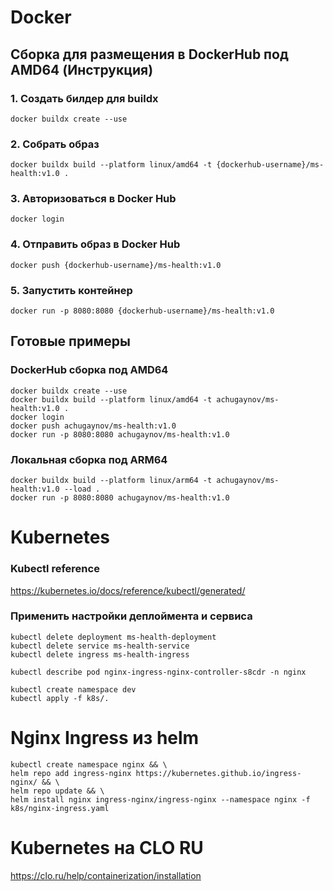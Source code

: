 # Docker

## Сборка для размещения в DockerHub под AMD64 (Инструкция)
### 1. Создать билдер для buildx
```shell
docker buildx create --use
```

### 2. Собрать образ
```shell
docker buildx build --platform linux/amd64 -t {dockerhub-username}/ms-health:v1.0 .
```

### 3. Авторизоваться в Docker Hub
```shell
docker login
```

### 4. Отправить образ в Docker Hub
```shell
docker push {dockerhub-username}/ms-health:v1.0
```

### 5. Запустить контейнер
```shell
docker run -p 8080:8080 {dockerhub-username}/ms-health:v1.0
```


## Готовые примеры
### DockerHub сборка под AMD64
```shell
docker buildx create --use
docker buildx build --platform linux/amd64 -t achugaynov/ms-health:v1.0 .
docker login
docker push achugaynov/ms-health:v1.0
docker run -p 8080:8080 achugaynov/ms-health:v1.0
```

### Локальная сборка под ARM64
```shell
docker buildx build --platform linux/arm64 -t achugaynov/ms-health:v1.0 --load .
docker run -p 8080:8080 achugaynov/ms-health:v1.0
```


# Kubernetes
### Kubectl reference
https://kubernetes.io/docs/reference/kubectl/generated/

### Применить настройки деплоймента и сервиса
```shell
kubectl delete deployment ms-health-deployment
kubectl delete service ms-health-service
kubectl delete ingress ms-health-ingress

kubectl describe pod nginx-ingress-nginx-controller-s8cdr -n nginx
```

```shell
kubectl create namespace dev
kubectl apply -f k8s/.
```

# Nginx Ingress из helm
```shell
kubectl create namespace nginx && \
helm repo add ingress-nginx https://kubernetes.github.io/ingress-nginx/ && \
helm repo update && \
helm install nginx ingress-nginx/ingress-nginx --namespace nginx -f k8s/nginx-ingress.yaml
```

# Kubernetes на CLO RU
https://clo.ru/help/containerization/installation
